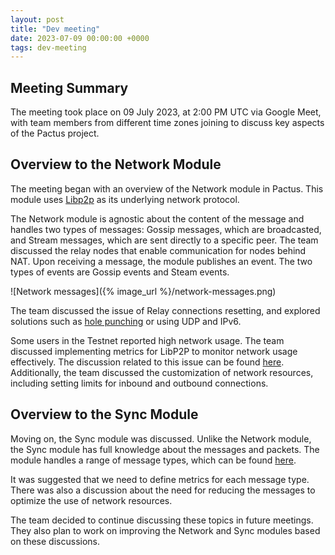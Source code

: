 ```yaml
---
layout: post
title: "Dev meeting"
date: 2023-07-09 00:00:00 +0000
tags: dev-meeting
---
```


## Meeting Summary

The meeting took place on 09 July 2023, at 2:00 PM UTC via Google Meet,
with team members from different time zones joining to discuss key aspects of the Pactus project.

## Overview to the Network Module

The meeting began with an overview of the Network module in Pactus.
This module uses [Libp2p](https://libp2p.io/) as its underlying network protocol.

The Network module is agnostic about the content of the message and
handles two types of messages: Gossip messages, which are broadcasted,
and Stream messages, which are sent directly to a specific peer.
The team discussed the relay nodes that enable communication for nodes behind NAT.
Upon receiving a message, the module publishes an event.
The two types of events are Gossip events and Steam events.

![Network messages]({% image_url %}/network-messages.png)

The team discussed the issue of Relay connections resetting, and explored solutions such as
[hole punching](https://docs.libp2p.io/concepts/nat/hole-punching/) or using UDP and IPv6.

Some users in the Testnet reported high network usage.
The team discussed implementing metrics for LibP2P to monitor network usage effectively.
The discussion related to this issue can be found [here](https://github.com/pactus-project/pactus/discussions/571).
Additionally, the team discussed the customization of network resources,
including setting limits for inbound and outbound connections.

## Overview to the Sync Module

Moving on, the Sync module was discussed.
Unlike the Network module, the Sync module has full knowledge about the messages and packets.
The module handles a range of message types, which can be found
[here](https://github.com/pactus-project/pactus/blob/239bb98120053a220c6732989d9a4541ff0c4fc9/sync/bundle/message/message.go#L41C1-L52C2).

It was suggested that we need to define metrics for each message type.
There was also a discussion about the need for reducing the messages to optimize the use of network resources.

The team decided to continue discussing these topics in future meetings.
They also plan to work on improving the Network and Sync modules based on these discussions.
